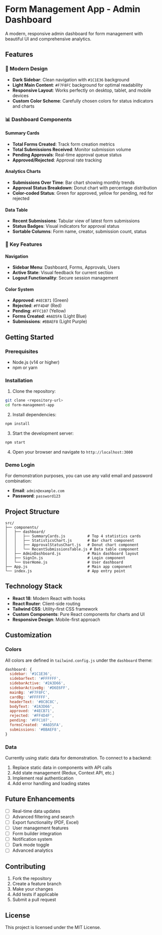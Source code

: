 # Form Management App - Admin Dashboard

A modern, responsive admin dashboard for form management with beautiful UI and comprehensive analytics.

## Features

### 🎨 Modern Design
- **Dark Sidebar**: Clean navigation with `#1C1E36` background
- **Light Main Content**: `#F7F8FC` background for optimal readability
- **Responsive Layout**: Works perfectly on desktop, tablet, and mobile devices
- **Custom Color Scheme**: Carefully chosen colors for status indicators and charts

### 📊 Dashboard Components

#### Summary Cards
- **Total Forms Created**: Track form creation metrics
- **Total Submissions Received**: Monitor submission volume
- **Pending Approvals**: Real-time approval queue status
- **Approved/Rejected**: Approval rate tracking

#### Analytics Charts
- **Submissions Over Time**: Bar chart showing monthly trends
- **Approval Status Breakdown**: Donut chart with percentage distribution
- **Color-coded Status**: Green for approved, yellow for pending, red for rejected

#### Data Table
- **Recent Submissions**: Tabular view of latest form submissions
- **Status Badges**: Visual indicators for approval status
- **Sortable Columns**: Form name, creator, submission count, status

### 🎯 Key Features

#### Navigation
- **Sidebar Menu**: Dashboard, Forms, Approvals, Users
- **Active State**: Visual feedback for current section
- **Logout Functionality**: Secure session management

#### Color System
- **Approved**: `#4ECB71` (Green)
- **Rejected**: `#FF4D4F` (Red)
- **Pending**: `#FFC107` (Yellow)
- **Forms Created**: `#A6D5FA` (Light Blue)
- **Submissions**: `#BBAEF8` (Light Purple)

## Getting Started

### Prerequisites
- Node.js (v14 or higher)
- npm or yarn

### Installation

1. Clone the repository:
```bash
git clone <repository-url>
cd form-management-app
```

2. Install dependencies:
```bash
npm install
```

3. Start the development server:
```bash
npm start
```

4. Open your browser and navigate to `http://localhost:3000`

### Demo Login
For demonstration purposes, you can use any valid email and password combination:
- **Email**: `admin@example.com`
- **Password**: `password123`

## Project Structure

```
src/
├── components/
│   ├── dashboard/
│   │   ├── SummaryCards.js          # Top 4 statistics cards
│   │   ├── StatisticsChart.js       # Bar chart component
│   │   ├── ApprovalStatusChart.js   # Donut chart component
│   │   └── RecentSubmissionsTable.js # Data table component
│   ├── AdminDashboard.js            # Main dashboard layout
│   ├── SignIn.js                    # Login component
│   └── UserHome.js                  # User dashboard
├── App.js                           # Main app component
└── index.js                         # App entry point
```

## Technology Stack

- **React 18**: Modern React with hooks
- **React Router**: Client-side routing
- **Tailwind CSS**: Utility-first CSS framework
- **Custom Components**: Pure React components for charts and UI
- **Responsive Design**: Mobile-first approach

## Customization

### Colors
All colors are defined in `tailwind.config.js` under the `dashboard` theme:

```javascript
dashboard: {
  sidebar: '#1C1E36',
  sidebarText: '#FFFFFF',
  sidebarActive: '#2A3D66',
  sidebarActiveBg: '#D6E6FF',
  mainBg: '#F7F8FC',
  cardBg: '#FFFFFF',
  headerText: '#8C8C8C',
  bodyText: '#2A3D66',
  approved: '#4ECB71',
  rejected: '#FF4D4F',
  pending: '#FFC107',
  formsCreated: '#A6D5FA',
  submissions: '#BBAEF8',
}
```

### Data
Currently using static data for demonstration. To connect to a backend:

1. Replace static data in components with API calls
2. Add state management (Redux, Context API, etc.)
3. Implement real authentication
4. Add error handling and loading states

## Future Enhancements

- [ ] Real-time data updates
- [ ] Advanced filtering and search
- [ ] Export functionality (PDF, Excel)
- [ ] User management features
- [ ] Form builder integration
- [ ] Notification system
- [ ] Dark mode toggle
- [ ] Advanced analytics

## Contributing

1. Fork the repository
2. Create a feature branch
3. Make your changes
4. Add tests if applicable
5. Submit a pull request

## License

This project is licensed under the MIT License.